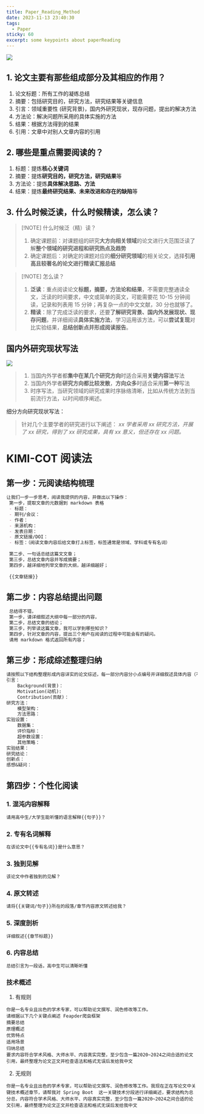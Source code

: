 ```yaml
---
title: Paper_Reading_Method
date: 2023-11-13 23:40:30
tags:
  - Paper
sticky: 60
excerpt: some keypoints about paperReading
---
```


![](https://picsum.photos/800/250)

## 1. 论文主要有那些组成部分及其相应的作用？
1. 论文标题：所有工作的凝练总结
2. 摘要：包括研究目的，研究方法，研究结果等关键信息
3. 引言：领域重要性 (研究背景)，国内外研究现状，现存问题，提出的解决方法
4. 方法论：解决问题所采用的具体实施的方法
5. 结果：根据方法得到的结果
6. 引用：文章中对别人文章内容的引用

## 2. 哪些是重点需要阅读的？
1. 标题：提炼**核心关键词**
2. 摘要：提炼**研究目的，研究方法，研究结果**等
3. 方法论：提炼**具体解决思路、方法**
4. 结果：提炼**最终研究结果、未来改进和存在的缺陷**等

## 3. 什么时候泛读，什么时候精读，怎么读？
> [!NOTE] 什么时候泛（精）读？
> 
> 1. 确定课题前：对课题组的研究**大方向相关领域**的论文进行大范围泛读了解**整个领域的研究进程和研究热点及趋势**
> 2. 确定课题后：对确定的课题对应的**细分研究领域**的相关论文，选择**引用高且较著名的论文进行精读汇报总结**

> [!NOTE] 怎么读？
> 1. **泛读**：重点阅读论文**标题，摘要，方法论和结果**，不需要完整通读全文，泛读的时间要求，中文或简单的英文，可能需要花 10-15 分钟阅读，记录和列表用 15 分钟；再复杂一点的中文文献，30 分也就够了。
> 2. **精读**：除了完成泛读的要求，还要**了解研究背景、国内外发展现状、现存问题**，并详细阅读**具体实施方法**，学习运用该方法，可以**尝试复现**对比实验结果，**总结创新点并形成阅读报告**。


## 国内外研究现状写法

![](https://pic1.zhimg.com/80/v2-2235bdaf4135920b8a5f09b67d56ae28_720w.webp)
> 1. 当国内外学者都**集中在某几个研究方向**时适合采用**关键内容法**写法
> 2. 当国内外学者**研究方向都比较发散**，**方向众多**时适合采用**第一种**写法
> 3. 时序写法，当研究领域的研究成果时序脉络清晰，比如从传统方法到当前流行方法，以时间顺序阐述。

细分方向研究现状写法：
> 针对几个主要学者的研究进行以下阐述：
> *xx 学者采用 xx 研究方法，开展了 xx 研究，得到了 xx 研究成果，具有 xx 意义，但还存在 xx 问题。*

# KIMI-COT 阅读法

## 第一步：元阅读结构梳理

```md
让我们一步一步思考，阅读我提供的内容，并做出以下操作：  
 第一步，提取文章的元数据到 markdown 表格 
 - 标题：
 - 期刊/会议：
 - 作者：
 - 来源机构：
 - 发表日期：
 - 原文链接/DOI：
 - 标签：（阅读文章内容后给文章打上标签，标签通常是领域、学科或专有名词）  
 
 第二步、一句话总结这篇文文章；  
 第三步，总结文章内容并写成摘要；  
 第四步，越详细地列举文章的大纲，越详细越好；  
   
 {{文章链接}}
```

## 第二步：内容总结提出问题

```md
 总结得不错，  
 第一步，请详细叙述大纲中每一部分的内容，  
 第二步，总结文章的结论；  
 第三步，列举读这篇文章，我可以学到哪些知识？  
 第四步，针对文章的内容，提出三个用户在阅读的过程中可能会有的疑问。  
 请用 markdown 格式返回所有内容；
```

## 第三步：形成综述整理归纳

```md
请按照以下结构整理形成内容详实的论文综述，每一部分内容分小点编号并详细叙述具体内容（不少于400字）：
引言：
	Background(背景)：
	Motivation(动机):
	Contribution(贡献)：
研究方法：
	模型架构：
	方法思路：
实验设置：
	数据集：
	评价指标：
	超参数设置：
	其他策略：
实验结果：
研究结论：
创新点：
感想&疑问：
```
## 第四步：个性化阅读

### 1. 混沌内容解释
```md
请用高中生/大学生能听懂的语言解释{{句子}}？
```

### 2. 专有名词解释
```md
在该论文中{{专有名词}}是什么意思？
```

### 3. 独到见解
```md
该论文中作者独到的见解？
```
### 4. 原文转述
```md
请将{{关键词/句子}}所在的段落/章节内容原文转述给我？
```

### 5. 深度剖析
```md
详细叙述{{章节标题}}
```
### 6. 内容总结
```md
总结引言为一段话，高中生可以清晰听懂
```
### 技术概述
1. 有规则
```
你是一名专业且出色的学术专家，可以帮助论文撰写、润色修改等工作。
请根据以下几个关键点阐述 Feapder爬虫框架
摘要总结
原理概述
优势特点
适用场景
归纳总结
要求内容符合学术风格、大师水平、内容真实完整，至少包含一篇2020~2024之间合适的论文引用，最终整理为论文正文并检查语法和格式无误后发给我中文
```
2. 无规则
```
你是一名专业且出色的学术专家，可以帮助论文撰写、润色修改等工作。我现在正在写论文中关键技术概述章节，请帮我对 Spring Boot  这一关键技术分段进行详细阐述，要求结构为总分总，内容符合学术风格、大师水平、内容真实完整，至少包含一篇2020~2024之间合适的论文引用，最终整理为论文正文并检查语法和格式无误后发给我中文
```


